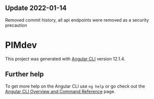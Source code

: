 ## Update 2022-01-14

Removed commit history, all api endpoints were removed as a security precaution

# PIMdev

This project was generated with [Angular CLI](https://github.com/angular/angular-cli) version 12.1.4.

## Further help

To get more help on the Angular CLI use `ng help` or go check out the [Angular CLI Overview and Command Reference](https://angular.io/cli) page.
